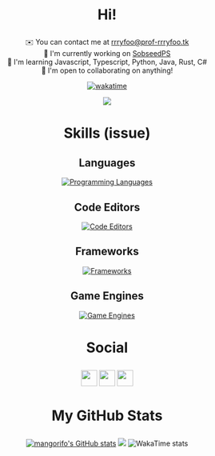 # <p align=center>Hi!</p>
<div align=center>
 
✉️  You can contact me at [rrryfoo@prof-rrryfoo.tk](mailto:rrryfoo@prof-rrryfoo.tk)\
🚀  I'm currently working on [SobseedPS](https://github.com/sobrooms)\
🧠  I'm learning Javascript, Typescript, Python, Java, Rust, C#\
🤝  I'm open to collaborating on anything!
 
</div>

<div align=center>
 
[![wakatime](https://wakatime.com/badge/user/f317936d-7cef-48e9-b689-e032e3d38ca9.svg?style=for-the-badge)](https://wakatime.com/@f317936d-7cef-48e9-b689-e032e3d38ca9)
 
<a href="https://www.github.com/mangorifo" target="_blank" rel="noreferrer"><img src="https://img.shields.io/github/followers/mangorifo?logo=github&style=for-the-badge&color=ef4444&labelColor=171717" /></a>

</div>

# <p align=center>Skills (issue)</p>
<div align=center>
 
## Languages
[![Programming Languages](https://skillicons.dev/icons?i=ts,js,java,cs&perline=6)](#)

## Code Editors
[![Code Editors](https://skillicons.dev/icons?i=vscode,idea,visualstudio&perline=6)](#)

## Frameworks
[![Frameworks](https://skillicons.dev/icons?i=electron,tauri,nodejs,bots,nextjs,react&perline=6)](#)

## Game Engines
[![Game Engines](https://skillicons.dev/icons?i=unity,unreal&perline=6)](#)
</div>

# <p align=center>Social</p>
 
<div align="center">
<a href="https://discord.com/users/rrryfoo#8618" target="_blank" rel="noreferrer"><img src="https://raw.githubusercontent.com/danielcranney/readme-generator/main/public/icons/socials/discord.svg" width="32" height="32" /></a> <a href="https://www.github.com/mangorifo" target="_blank" rel="noreferrer"><img src="https://raw.githubusercontent.com/danielcranney/readme-generator/main/public/icons/socials/github.svg" width="32" height="32" /></a> <a href="https://www.twitter.com/rrryfoo" target="_blank" rel="noreferrer"><img src="https://raw.githubusercontent.com/danielcranney/readme-generator/main/public/icons/socials/twitter.svg" width="32" height="32" /></a></div>


# <p align=center>My GitHub Stats</p>

<div align="center">
<a href="http://www.github.com/mangorifo"><img src="https://github-readme-stats.vercel.app/api?username=mangorifo&show_icons=true&hide=&count_private=true&title_color=64748b&text_color=64748b&icon_color=ef4444&bg_color=171717&hide_border=true&show_icons=true" alt="mangorifo's GitHub stats" /></a>
<a href="http://www.github.com/mangorifo"><img src="https://github-readme-streak-stats.herokuapp.com/?user=mangorifo&stroke=64748b&background=171717&ring=64748b&fire=64748b&currStreakNum=64748b&currStreakLabel=64748b&sideNums=64748b&sideLabels=64748b&dates=64748b&hide_border=true" /></a>
<img src="https://github-readme-stats.vercel.app/api/wakatime?username=rrryfoo&v=2" alt="WakaTime stats">
</div>
